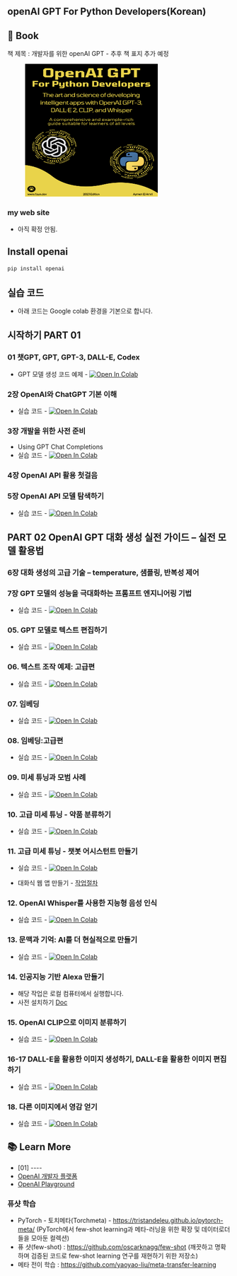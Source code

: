 ## openAI GPT For Python Developers(Korean)



## 🚀 Book 
책 제목 : 개발자를 위한 openAI GPT - 추후 책 표지 추가 예정

<figure>
    <img src="https://github.com/LDJWJ/openAIGPT_kor/blob/main/bookcover.png" alt="kaggle" width=300 height=300>
</figure>

### my web site
 * 아직 확정 안됨.

## Install openai
```bash
pip install openai
```

## 실습 코드
 * 아래 코드는 Google colab 환경을 기본으로 합니다.

## 시작하기 PART 01

### 01 챗GPT, GPT, GPT-3, DALL-E, Codex 
 * GPT 모델 생성 코드 예제 - [![Open In Colab](https://colab.research.google.com/assets/colab-badge.svg)](https://colab.research.google.com/github/LDJWJ/openAIGPT_kor/blob/main/01_GPT_Example_V2.ipynb)

### 2장 OpenAI와 ChatGPT 기본 이해
 * 실습 코드 - [![Open In Colab](https://colab.research.google.com/assets/colab-badge.svg)](https://colab.research.google.com/github/LDJWJ/openAIGPT_kor/blob/main/ch02_OpenAI_ChatGPT_V10_2412.ipynb)

### 3장 개발을 위한 사전 준비
 * Using GPT Chat Completions
 * 실습 코드 - [![Open In Colab](https://colab.research.google.com/assets/colab-badge.svg)](https://colab.research.google.com/github/LDJWJ/openAIGPT_kor/blob/main/ch03_UsingGPTChatComp_V10_2412.ipynb)

### 4장 OpenAI API 활용 첫걸음
### 5장 OpenAI API 모델 탐색하기
 * 실습 코드 - [![Open In Colab](https://colab.research.google.com/assets/colab-badge.svg)](https://colab.research.google.com/github/LDJWJ/openAIGPT_kor/blob/main/ch04_ch5_OpenAIStart_V10_2412.ipynb)

## PART 02 OpenAI GPT 대화 생성 실전 가이드 – 실전 모델 활용법
### 6장 대화 생성의 고급 기술 – temperature, 샘플링, 반복성 제어
### 7장 GPT 모델의 성능을 극대화하는 프롬프트 엔지니어링 기법
 * 실습 코드 - [![Open In Colab](https://colab.research.google.com/assets/colab-badge.svg)](https://colab.research.google.com/github/LDJWJ/openAIGPT_kor/blob/main/ch06_ch07_chatUpgrade_V10_2412.ipynb)
 
### 05. GPT 모델로 텍스트 편집하기
 * 실습 코드 - [![Open In Colab](https://colab.research.google.com/assets/colab-badge.svg)](https://colab.research.google.com/github/LDJWJ/openAIGPT_kor/blob/main/05_TEXT_EDIT_WITH_GPT_V2.ipynb)

### 06. 텍스트 조작 예제: 고급편
 * 실습 코드 - [![Open In Colab](https://colab.research.google.com/assets/colab-badge.svg)](https://colab.research.google.com/github/LDJWJ/openAIGPT_kor/blob/main/06_Text_Manipulation_Example_V1.ipynb)

### 07. 임베딩
 * 실습 코드 - [![Open In Colab](https://colab.research.google.com/assets/colab-badge.svg)](https://colab.research.google.com/github/LDJWJ/openAIGPT_kor/blob/main/07_Embedding_V1.ipynb)

### 08. 임베딩:고급편
 * 실습 코드 - [![Open In Colab](https://colab.research.google.com/assets/colab-badge.svg)](https://colab.research.google.com/github/LDJWJ/openAIGPT_kor/blob/main/08_Embedding_Advanced_V10.ipynb)  

### 09. 미세 튜닝과 모범 사례
 * 실습 코드 - [![Open In Colab](https://colab.research.google.com/assets/colab-badge.svg)](https://colab.research.google.com/github/LDJWJ/openAIGPT_kor/blob/main/09_fine_tune_V10.ipynb)   

### 10. 고급 미세 튜닝 - 약품 분류하기
 * 실습 코드 - [![Open In Colab](https://colab.research.google.com/assets/colab-badge.svg)](https://colab.research.google.com/github/LDJWJ/openAIGPT_kor/blob/main/10_Advanced_FineTuning_V10.ipynb) 

### 11. 고급 미세 튜닝 - 챗봇 어시스턴트 만들기 
 * 실습 코드 - [![Open In Colab](https://colab.research.google.com/assets/colab-badge.svg)](https://colab.research.google.com/github/LDJWJ/openAIGPT_kor/blob/main/11_fineTuning_chatbot_V10.ipynb)
 
 * 대화식 웹 앱 만들기 - [작업절차](./webApp.md)
 
### 12. OpenAI Whisper를 사용한 지능형 음성 인식
 * 실습 코드 - [![Open In Colab](https://colab.research.google.com/assets/colab-badge.svg)](https://colab.research.google.com/github/LDJWJ/openAIGPT_kor/blob/main/12_openAI_Whisper_V10.ipynb)
 
### 13. 문맥과 기억: AI를 더 현실적으로 만들기
 * 실습 코드 - [![Open In Colab](https://colab.research.google.com/assets/colab-badge.svg)](https://colab.research.google.com/github/LDJWJ/openAIGPT_kor/blob/main/13_Context_Memory_V10.ipynb) 
 
### 14. 인공지능 기반 Alexa 만들기 
 * 해당 작업은 로컬 컴퓨터에서 실행합니다.
 * 사전 설치하기 [Doc](./14_install.md)

### 15. OpenAI CLIP으로 이미지 분류하기
 * 실습 코드 - [![Open In Colab](https://colab.research.google.com/assets/colab-badge.svg)](https://colab.research.google.com/github/LDJWJ/openAIGPT_kor/blob/main/15_OpenAI_CLIP_V10.ipynb)
 
### 16-17 DALL-E을 활용한 이미지 생성하기, DALL-E을 활용한 이미지 편집하기
 * 실습 코드 - [![Open In Colab](https://colab.research.google.com/assets/colab-badge.svg)](https://colab.research.google.com/github/LDJWJ/openAIGPT_kor/blob/main/16_17_DALL_E_V10.ipynb) 
 
### 18. 다른 이미지에서 영감 얻기
 * 실습 코드 - [![Open In Colab](https://colab.research.google.com/assets/colab-badge.svg)](https://colab.research.google.com/github/LDJWJ/openAIGPT_kor/blob/main/18_Image_Make_Variation_V10.ipynb) 

## 📚 Learn More
 - [01] ----
 - [OpenAI 개발자 플랫폼](https://platform.openai.com/)
 - [OpenAI Playground](https://platform.openai.com/playground)

### 퓨샷 학습
  - PyTorch - 토치메타(Torchmeta) - https://tristandeleu.github.io/pytorch-meta/ (PyTorch에서 few-shot learning과 메타-러닝을 위한 확장 및 데이터로더들을 모아둔 컬렉션)
  - 퓨 샷(few-shot) : https://github.com/oscarknagg/few-shot (깨끗하고 명확하며 검증된 코드로 few-shot learning 연구를 재현하기 위한 저장소)
  - 메타 전이 학습 : https://github.com/yaoyao-liu/meta-transfer-learning

